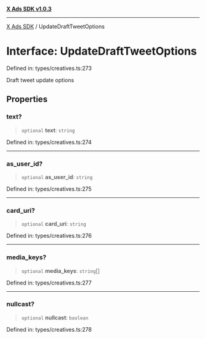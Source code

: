 [**X Ads SDK v1.0.3**](../README.md)

***

[X Ads SDK](../globals.md) / UpdateDraftTweetOptions

# Interface: UpdateDraftTweetOptions

Defined in: types/creatives.ts:273

Draft tweet update options

## Properties

### text?

> `optional` **text**: `string`

Defined in: types/creatives.ts:274

***

### as\_user\_id?

> `optional` **as\_user\_id**: `string`

Defined in: types/creatives.ts:275

***

### card\_uri?

> `optional` **card\_uri**: `string`

Defined in: types/creatives.ts:276

***

### media\_keys?

> `optional` **media\_keys**: `string`[]

Defined in: types/creatives.ts:277

***

### nullcast?

> `optional` **nullcast**: `boolean`

Defined in: types/creatives.ts:278
